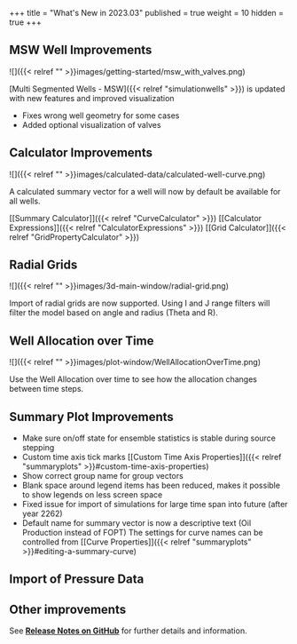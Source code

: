 +++
title = "What's New in 2023.03"
published = true
weight = 10
hidden = true
+++

## MSW Well Improvements
![]({{< relref "" >}}images/getting-started/msw_with_valves.png)

[Multi Segmented Wells - MSW]({{< relref "simulationwells" >}}) is updated with new features and improved visualization
- Fixes wrong well geometry for some cases
- Added optional visualization of valves


## Calculator Improvements
![]({{< relref "" >}}images/calculated-data/calculated-well-curve.png)

A calculated summary vector for a well will now by default be available for all wells.

[[Summary Calculator]]({{< relref "CurveCalculator" >}})  [[Calculator Expressions]]({{< relref "CalculatorExpressions" >}}) [[Grid Calculator]]({{< relref "GridPropertyCalculator" >}}) 

## Radial Grids

![]({{< relref "" >}}images/3d-main-window/radial-grid.png)

Import of radial grids are now supported. Using I and J range filters will filter the model based on angle and radius (Theta and R).


## Well Allocation over Time
![]({{< relref "" >}}images/plot-window/WellAllocationOverTime.png)

Use the Well Allocation over time to see how the allocation changes between time steps.


## Summary Plot Improvements

- Make sure on/off state for ensemble statistics is stable during source stepping
- Custom time axis tick marks [[Custom Time Axis Properties]]({{< relref "summaryplots" >}}#custom-time-axis-properties)
- Show correct group name for group vectors
- Blank space around legend items has been reduced, makes it possible to show legends on less screen space
- Fixed issue for import of simulations for large time span into future (after year 2262)
- Default name for summary vector is now a descriptive text (Oil Production instead of FOPT) The settings for curve names can be controlled from [[Curve Properties]]({{< relref "summaryplots" >}}#editing-a-summary-curve)

## Import of Pressure Data







## Other improvements






See [**Release Notes on GitHub**](https://github.com/OPM/ResInsight/releases/) for further details and information.